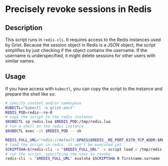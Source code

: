 # Precisely revoke sessions in Redis

## Description

This script runs in `redis-cli`.
It requires access to the Redis instances used by Grist.
Because the session object in Redis is a JSON object, the script simplifies by just checking if the object contains the username.
If the username is underspecified, it might delete sessions for other users with similar names.

## Usage

If you have access with `kubectl`, you can copy the script to the instance and prepare the shell like so:
```bash
# specify context and/or namespace
KUBECTL="kubectl -n grist-anct"
REDIS_POD=redis--re-0
# copy the script to the redis instance
$KUBECTL cp redis.lua $REDIS_POD:/tmp/redis.lua
# run a shell on the redis instance
$KUBECTL exec -it $REDIS_POD -- sh

REDIS_FULL_URL="redis://default:$PASS@$REDIS__RE_PORT_6379_TCP_ADDR:$REDIS__RE_SERVICE_PORT"
# load the script in redis, it won't be executed yet
SCRIPTSHA=$(redis-cli -u "$REDIS_FULL_URL" -x script load < /tmp/redis.lua)
# run the script, specifying the user to revoke
redis-cli -u "$REDIS_FULL_URL" evalsha $SCRIPTSHA 0 firstname.surname
```

